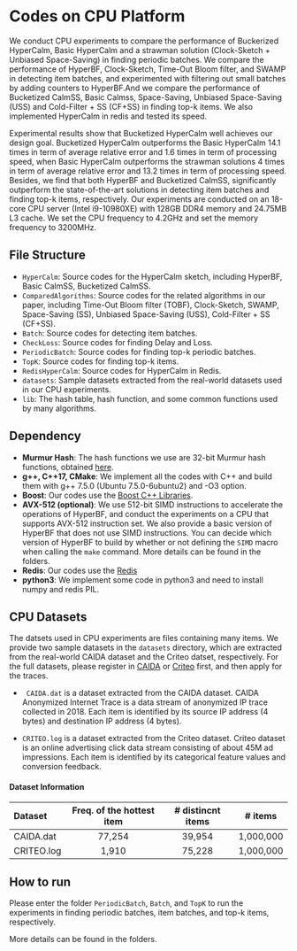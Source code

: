 # Codes on CPU Platform 

We conduct CPU experiments to compare the performance of Buckerized HyperCalm, Basic HyperCalm and a strawman solution (Clock-Sketch + Unbiased Space-Saving) in finding periodic batches. We compare the performance of HyperBF, Clock-Sketch, Time-Out Bloom filter, and SWAMP in detecting item batches, and experimented with filtering out small batches by adding counters to HyperBF.And we compare the performance of Bucketized CalmSS, Basic Calmss, Space-Saving, Unbiased Space-Saving (USS) and Cold-Filter + SS (CF+SS) in finding top-k items. We also implemented HyperCalm in redis and tested its speed.

Experimental results show that Bucketized HyperCalm well achieves our design goal. Bucketized HyperCalm outperforms the Basic HyperCalm 14.1 times in term of average relative error and 1.6 times in term of processing speed, when Basic HyperCalm outperforms the strawman solutions 4 times in term of average relative error and 13.2 times in term of processing speed. Besides, we find that both HyperBF and Bucketized CalmSS, significantly outperform the state-of-the-art solutions in detecting item batches and finding top-k items, respectively. Our experiments are conducted on an 18-core CPU server (Intel i9-10980XE) with 128GB DDR4 memory and 24.75MB L3 cache. We set the CPU frequency to 4.2GHz and set the memory frequency to 3200MHz. 


## File Structure 

- `HyperCalm`: Source codes for the HyperCalm sketch, including HyperBF, Basic CalmSS, Bucketized CalmSS. 
- `ComparedAlgorithms`: Source codes for the related algorithms in our paper, including Time-Out Bloom filter (TOBF), Clock-Sketch, SWAMP, Space-Saving (SS), Unbiased Space-Saving (USS), Cold-Filter + SS (CF+SS). 
- `Batch`: Source codes for detecting item batches. 
- `CheckLoss`: Source codes for finding Delay and Loss.
- `PeriodicBatch`: Source codes for finding top-k periodic batches.  
- `TopK`: Source codes for finding top-k items. 
- `RedisHyperCalm`: Source codes for HyperCalm in Redis.
- `datasets`: Sample datasets extracted from the real-world datasets used in our CPU experiments.
- `lib`: The hash table, hash function, and some common functions used by many algorithms. 

## Dependency 

- **Murmur Hash**: The hash functions we use are 32-bit Murmur hash functions, obtained [here](https://github.com/aappleby/smhasher/blob/master/src/MurmurHash3.cpp).
- **g++, C++17, CMake**: We implement all the codes with C++ and build them with g++ 7.5.0 (Ubuntu 7.5.0-6ubuntu2) and -O3 option. 
- **Boost**: Our codes use the [Boost C++ Libraries](https://www.boost.org). 
- **AVX-512 (optional)**: We use 512-bit SIMD instructions to accelerate the operations of HyperBF, and conduct the experiments on a CPU that supports AVX-512 instruction set. We also provide a basic version of HyperBF that does not use SIMD instructions. You can decide which version of HyperBF to build by whether or not defining the `SIMD` macro when calling the `make` command. More details can be found in the folders. 
- **Redis**: Our codes use the [Redis](https://redis.io/)
- **python3**: We implement some code in python3 and need to install numpy and redis PIL.

## CPU Datasets

The datsets used in CPU experiments are files containing many items. We provide two sample datasets in the `datasets` directory, which are extracted from the real-world CAIDA dataset and the Criteo datset, respectively. For the full datasets, please register in [CAIDA](http://www.caida.org/home/) or [Criteo](https://ailab.criteo.com/ressources/) first, and then apply for the traces. 

- ` CAIDA.dat` is a dataset extracted from the CAIDA dataset. CAIDA Anonymized Internet Trace is a data stream of anonymized IP trace collected in 2018. Each item is identified by its source IP address (4 bytes) and destination IP address (4 bytes). 

- `CRITEO.log` is a dataset extracted from the Criteo dataset. Criteo dataset is an online advertising click data stream consisting of about 45M ad impressions. Each item is identified by its categorical feature values and conversion feedback. 


#### Dataset Information

| Dataset    | Freq. of the hottest item | # distincnt items |  # items  |
| :--------- | :-----------------------: | :---------------: | :-------: |
| CAIDA.dat  |          77,254           |      39,954       | 1,000,000 |
| CRITEO.log |           1,910           |      75,228       | 1,000,000 |


## How to run

Please enter the folder `PeriodicBatch`, `Batch`, and `TopK` to run the experiments in finding periodic batches, item batches, and top-k items, respectively. 

More details can be found in the folders. 

